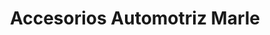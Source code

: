---
title: "Accesorios Automotriz Marle"
url: /chorrillos/accesorios-automotriz-marle/
shop: Autowerkstatt
---